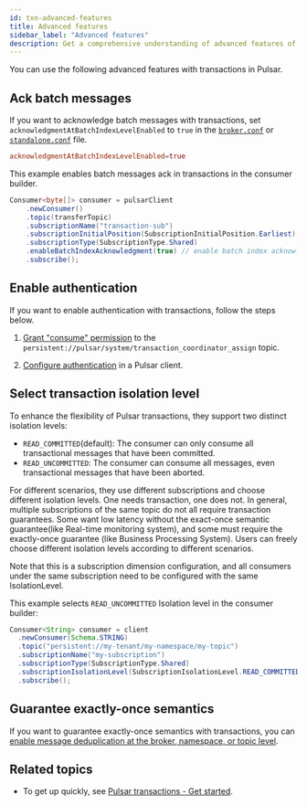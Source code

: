 ```yaml
---
id: txn-advanced-features
title: Advanced features
sidebar_label: "Advanced features"
description: Get a comprehensive understanding of advanced features of transactions in Pulsar.
---
```


You can use the following advanced features with transactions in Pulsar.

## Ack batch messages

If you want to acknowledge batch messages with transactions, set `acknowledgmentAtBatchIndexLevelEnabled` to `true` in the [`broker.conf`](https://github.com/apache/pulsar/blob/master/conf/broker.conf) or [`standalone.conf`](https://github.com/apache/pulsar/blob/master/conf/standalone.conf) file.


```conf
acknowledgmentAtBatchIndexLevelEnabled=true
```

This example enables batch messages ack in transactions in the consumer builder.

```java
Consumer<byte[]> consumer = pulsarClient
    .newConsumer()
    .topic(transferTopic)
    .subscriptionName("transaction-sub")
    .subscriptionInitialPosition(SubscriptionInitialPosition.Earliest)
    .subscriptionType(SubscriptionType.Shared)
    .enableBatchIndexAcknowledgment(true) // enable batch index acknowledgment
    .subscribe();
```

## Enable authentication

If you want to enable authentication with transactions, follow the steps below.

1. [Grant "consume" permission](admin-api-topics.md#grant-permission) to the `persistent://pulsar/system/transaction_coordinator_assign` topic.

2. [Configure authentication](security-overview/#authentication) in a Pulsar client.

## Select transaction isolation level

To enhance the flexibility of Pulsar transactions, they support two distinct isolation levels:
- `READ_COMMITTED`(default): The consumer can only consume all transactional messages that have been committed.
- `READ_UNCOMMITTED`: The consumer can consume all messages, even transactional messages that have been aborted.

For different scenarios, they use different subscriptions and choose different isolation levels. One needs transaction, one does not. In general, multiple subscriptions of the same topic do not all
require transaction guarantees. Some want low latency without the exact-once semantic guarantee(like Real-time monitoring system), and some must require the exactly-once guarantee (like Business Processing System).
Users can freely choose different isolation levels according to different scenarios.

Note that this is a subscription dimension configuration, and all consumers under the same subscription need to be configured with the same IsolationLevel.

This example selects `READ_UNCOMMITTED` Isolation level in the consumer builder:

```java
Consumer<String> consumer = client
  .newConsumer(Schema.STRING)
  .topic("persistent://my-tenant/my-namespace/my-topic")
  .subscriptionName("my-subscription")
  .subscriptionType(SubscriptionType.Shared)
  .subscriptionIsolationLevel(SubscriptionIsolationLevel.READ_COMMITTED) // Adding the isolation level configuration
  .subscribe();
```

## Guarantee exactly-once semantics

If you want to guarantee exactly-once semantics with transactions, you can [enable message deduplication at the broker, namespace, or topic level](cookbooks-deduplication.md#enable-message-deduplication-at-namespace-or-topic-level).

## Related topics

- To get up quickly, see [Pulsar transactions - Get started](txn-use.md).

